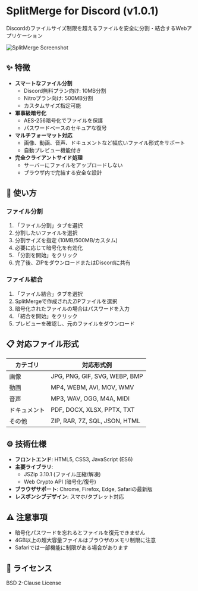 # SplitMerge for Discord (v1.0.1)

Discordのファイルサイズ制限を超えるファイルを安全に分割・結合するWebアプリケーション

![SplitMerge Screenshot](https://example.com/screenshot.png) <!-- 実際のスクリーンショットURLに置き換えてください -->

## ✨ 特徴

- **スマートなファイル分割**
  - Discord無料プラン向け: 10MB分割
  - Nitroプラン向け: 500MB分割
  - カスタムサイズ指定可能
- **軍事級暗号化**
  - AES-256暗号化でファイルを保護
  - パスワードベースのセキュアな復号
- **マルチフォーマット対応**
  - 画像、動画、音声、ドキュメントなど幅広いファイル形式をサポート
  - 自動プレビュー機能付き
- **完全クライアントサイド処理**
  - サーバーにファイルをアップロードしない
  - ブラウザ内で完結する安全な設計

## 🚀 使い方

### ファイル分割
1. 「ファイル分割」タブを選択
2. 分割したいファイルを選択
3. 分割サイズを指定 (10MB/500MB/カスタム)
4. 必要に応じて暗号化を有効化
5. 「分割を開始」をクリック
6. 完了後、ZIPをダウンロードまたはDiscordに共有

### ファイル結合
1. 「ファイル結合」タブを選択
2. SplitMergeで作成されたZIPファイルを選択
3. 暗号化されたファイルの場合はパスワードを入力
4. 「結合を開始」をクリック
5. プレビューを確認し、元のファイルをダウンロード

## 📋 対応ファイル形式
| カテゴリ       | 対応形式例                          |
|----------------|-----------------------------------|
| 画像          | JPG, PNG, GIF, SVG, WEBP, BMP    |
| 動画          | MP4, WEBM, AVI, MOV, WMV         |
| 音声          | MP3, WAV, OGG, M4A, MIDI         |
| ドキュメント   | PDF, DOCX, XLSX, PPTX, TXT       |
| その他        | ZIP, RAR, 7Z, SQL, JSON, HTML    |

## ⚙ 技術仕様
- **フロントエンド**: HTML5, CSS3, JavaScript (ES6)
- **主要ライブラリ**: 
  - JSZip 3.10.1 (ファイル圧縮/解凍)
  - Web Crypto API (暗号化/復号)
- **ブラウザサポート**: Chrome, Firefox, Edge, Safariの最新版
- **レスポンシブデザイン**: スマホ/タブレット対応

## ⚠ 注意事項
- 暗号化パスワードを忘れるとファイルを復元できません
- 4GB以上の超大容量ファイルはブラウザのメモリ制限に注意
- Safariでは一部機能に制限がある場合があります

## 📜 ライセンス
BSD 2-Clause License
